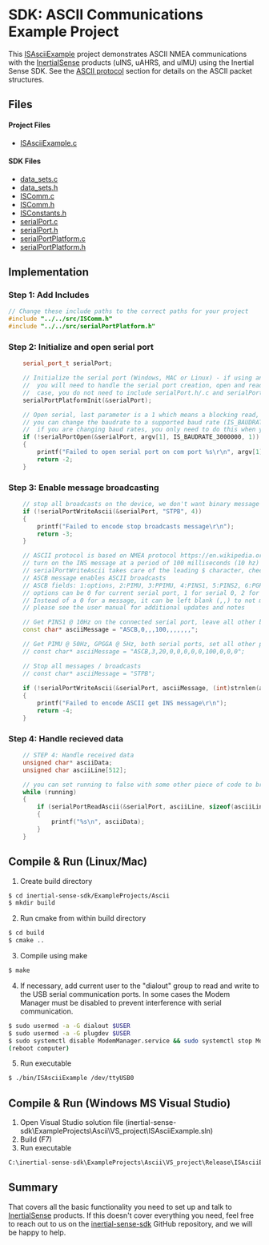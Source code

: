 # SDK: ASCII Communications Example Project

This [ISAsciiExample](https://github.com/inertialsense/inertial-sense-sdk/tree/release/ExampleProjects/Ascii) project demonstrates ASCII NMEA communications with the <a href="https://inertialsense.com">InertialSense</a> products (uINS, uAHRS, and uIMU) using the Inertial Sense SDK.  See the [ASCII protocol](../protocol_ascii) section for details on the ASCII packet structures. 

## Files

#### Project Files

* [ISAsciiExample.c](https://github.com/inertialsense/inertial-sense-sdk/tree/release/ExampleProjects/Ascii/ISAsciiExample.c)

#### SDK Files

* [data_sets.c](https://github.com/inertialsense/inertial-sense-sdk/tree/master/src/data_sets.c)
* [data_sets.h](https://github.com/inertialsense/inertial-sense-sdk/tree/master/src/data_sets.h)
* [ISComm.c](https://github.com/inertialsense/inertial-sense-sdk/tree/master/src/ISComm.c)
* [ISComm.h](https://github.com/inertialsense/inertial-sense-sdk/tree/master/src/ISComm.h)
* [ISConstants.h](https://github.com/inertialsense/inertial-sense-sdk/tree/master/src/ISConstants.h)
* [serialPort.c](https://github.com/inertialsense/inertial-sense-sdk/tree/master/src/serialPort.c)
* [serialPort.h](https://github.com/inertialsense/inertial-sense-sdk/tree/master/src/serialPort.h)
* [serialPortPlatform.c](https://github.com/inertialsense/inertial-sense-sdk/tree/master/src/serialPortPlatform.c)
* [serialPortPlatform.h](https://github.com/inertialsense/inertial-sense-sdk/tree/master/src/serialPortPlatform.h)

## Implementation

### Step 1: Add Includes

```C++
// Change these include paths to the correct paths for your project
#include "../../src/ISComm.h"
#include "../../src/serialPortPlatform.h"
```

### Step 2: Initialize and open serial port

```C++
	serial_port_t serialPort;

	// Initialize the serial port (Windows, MAC or Linux) - if using an embedded system like Arduino,
	//  you will need to handle the serial port creation, open and reads yourself. In this
	//  case, you do not need to include serialPort.h/.c and serialPortPlatform.h/.c in your project.
	serialPortPlatformInit(&serialPort);

	// Open serial, last parameter is a 1 which means a blocking read, you can set as 0 for non-blocking
	// you can change the baudrate to a supported baud rate (IS_BAUDRATE_*), make sure to reboot the uINS
	//  if you are changing baud rates, you only need to do this when you are changing baud rates.
	if (!serialPortOpen(&serialPort, argv[1], IS_BAUDRATE_3000000, 1))
	{
		printf("Failed to open serial port on com port %s\r\n", argv[1]);
		return -2;
	}
```

### Step 3: Enable message broadcasting

```C++
	// stop all broadcasts on the device, we don't want binary message coming through while we are doing ASCII
	if (!serialPortWriteAscii(&serialPort, "STPB", 4))
	{
		printf("Failed to encode stop broadcasts message\r\n");
		return -3;
	}

	// ASCII protocol is based on NMEA protocol https://en.wikipedia.org/wiki/NMEA_0183
	// turn on the INS message at a period of 100 milliseconds (10 hz)
	// serialPortWriteAscii takes care of the leading $ character, checksum and ending \r\n newline
	// ASCB message enables ASCII broadcasts
	// ASCB fields: 1:options, 2:PIMU, 3:PPIMU, 4:PINS1, 5:PINS2, 6:PGPSP, 7:reserved, 8:GPGGA, 9:GPGLL, 10:GPGSA, 11:GPRMC
	// options can be 0 for current serial port, 1 for serial 0, 2 for serial 1 or 3 for both serial ports
	// Instead of a 0 for a message, it can be left blank (,,) to not modify the period for that message
	// please see the user manual for additional updates and notes

	// Get PINS1 @ 10Hz on the connected serial port, leave all other broadcasts the same
	const char* asciiMessage = "ASCB,0,,,100,,,,,,,";

	// Get PIMU @ 50Hz, GPGGA @ 5Hz, both serial ports, set all other periods to 0
	// const char* asciiMessage = "ASCB,3,20,0,0,0,0,0,100,0,0,0";

	// Stop all messages / broadcasts
	// const char* asciiMessage = "STPB";
																				
	if (!serialPortWriteAscii(&serialPort, asciiMessage, (int)strnlen(asciiMessage, 128)))
	{
		printf("Failed to encode ASCII get INS message\r\n");
		return -4;
	}
```


### Step 4: Handle recieved data 

```C++
	// STEP 4: Handle received data
	unsigned char* asciiData;
	unsigned char asciiLine[512];

	// you can set running to false with some other piece of code to break out of the loop and end the program
	while (running)
	{
		if (serialPortReadAscii(&serialPort, asciiLine, sizeof(asciiLine), &asciiData) > 0)
		{
			printf("%s\n", asciiData);
		}
	}
```

## Compile & Run (Linux/Mac)

1. Create build directory
``` bash
$ cd inertial-sense-sdk/ExampleProjects/Ascii
$ mkdir build
```
2. Run cmake from within build directory
``` bash
$ cd build
$ cmake ..
```
3. Compile using make
 ``` bash
 $ make
 ```
4. If necessary, add current user to the "dialout" group to read and write to the USB serial communication ports.  In some cases the Modem Manager must be disabled to prevent interference with serial communication. 
```bash
$ sudo usermod -a -G dialout $USER
$ sudo usermod -a -G plugdev $USER
$ sudo systemctl disable ModemManager.service && sudo systemctl stop ModemManager.service
(reboot computer)
```
5. Run executable
``` bash
$ ./bin/ISAsciiExample /dev/ttyUSB0
```
## Compile & Run (Windows MS Visual Studio)

1. Open Visual Studio solution file (inertial-sense-sdk\ExampleProjects\Ascii\VS_project\ISAsciiExample.sln)
2. Build (F7)
3. Run executable
``` bash
C:\inertial-sense-sdk\ExampleProjects\Ascii\VS_project\Release\ISAsciiExample.exe COM3
```

## Summary

That covers all the basic functionality you need to set up and talk to <a href="https://inertialsense.com">InertialSense</a> products.  If this doesn't cover everything you need, feel free to reach out to us on the <a href="https://github.com/inertialsense/inertial-sense-sdk">inertial-sense-sdk</a> GitHub repository, and we will be happy to help.
